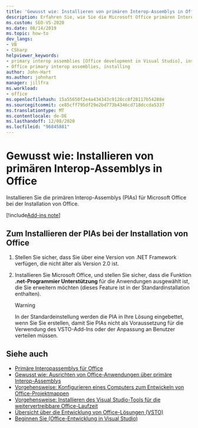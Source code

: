 ```yaml
---
title: 'Gewusst wie: Installieren von primären Interop-Assemblys in Office'
description: Erfahren Sie, wie Sie die Microsoft Office primären Interop-Assemblys (PIAs) bei der Installation von Office installieren.
ms.custom: SEO-VS-2020
ms.date: 08/14/2019
ms.topic: how-to
dev_langs:
- VB
- CSharp
helpviewer_keywords:
- primary interop assemblies [Office development in Visual Studio], installing
- Office primary interop assemblies, installing
author: John-Hart
ms.author: johnhart
manager: jillfra
ms.workload:
- office
ms.openlocfilehash: 15a55650f2e4a434343c9128cc8f28117b54288e
ms.sourcegitcommit: ce85cff795df29e2bd773b4346cd718dccda5337
ms.translationtype: MT
ms.contentlocale: de-DE
ms.lasthandoff: 12/08/2020
ms.locfileid: "96845881"
---
```

# <a name="how-to-install-office-primary-interop-assemblies"></a>Gewusst wie: Installieren von primären Interop-Assemblys in Office
  Installieren Sie die primären Interop-Assemblys (PIAs) für Microsoft Office bei der Installation von Office.

[!include[Add-ins note](includes/addinsnote.md)]

## <a name="to-install-the-pias-when-you-install-office"></a>Zum Installieren der PIAs bei der Installation von Office

1. Stellen Sie sicher, dass Sie über eine Version von .NET Framework verfügen, die nicht älter als Version 2.0 ist.

2. Installieren Sie Microsoft Office, und stellen Sie sicher, dass die Funktion **.net-Programmier Unterstützung** für die Anwendungen ausgewählt ist, die Sie erweitern möchten (dieses Feature ist in der Standardinstallation enthalten).

    > [!WARNING]
    > In der Standardeinstellung werden die PIA in Ihre Lösung eingebettet, wenn Sie Sie erstellen, damit Sie PIAs nicht als Voraussetzung für die Verwendung des VSTO-Add-Ins oder der Anpassung an Benutzer verteilen müssen.

## <a name="see-also"></a>Siehe auch
- [Primäre Interopassemblys für Office](../vsto/office-primary-interop-assemblies.md)
- [Gewusst wie: Ausrichten von Office-Anwendungen über primäre Interop-Assemblys](../vsto/how-to-target-office-applications-through-primary-interop-assemblies.md)
- [Vorgehensweise: Konfigurieren eines Computers zum Entwickeln von Office-Projektmappen](../vsto/how-to-configure-a-computer-to-develop-office-solutions.md)
- [Vorgehensweise: Installieren des Visual Studio-Tools für die weitervertreibbare Office-Laufzeit](../vsto/how-to-install-the-visual-studio-tools-for-office-runtime-redistributable.md)
- [Übersicht über die Entwicklung von Office-Lösungen &#40;VSTO&#41;](../vsto/office-solutions-development-overview-vsto.md)
- [Beginnen Sie &#40;Office-Entwicklung in Visual Studio&#41;](../vsto/getting-started-office-development-in-visual-studio.md)
